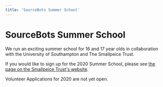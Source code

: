 ```yaml
---
title: 'SourceBots Summer School'
---
```


# SourceBots Summer School

We run an exciting summer school for 16 and 17 year olds in collaboration with the University of Southampton and The Smallpeice Trust.

If you would like to sign up for the 2020 Summer School, please see [the page on the Smallpeice Trust's website](https://www.smallpeicetrust.org.uk/course-page/f508653a-7cf5-e911-a813-000d3a86a85d).

Volunteer Applications for 2020 are not yet open.